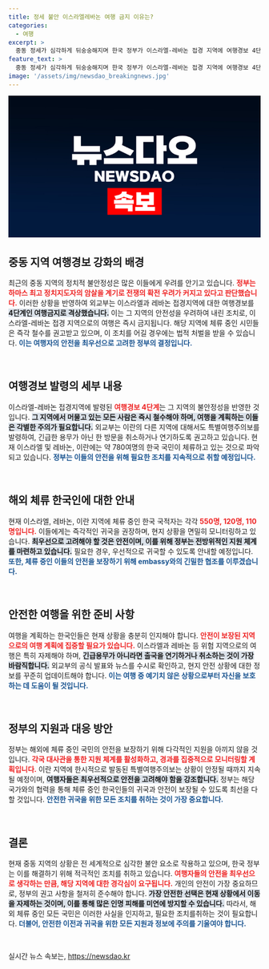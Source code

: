 ```yaml
---
title: 정세 불안 이스라엘레바논 여행 금지 이유는?
categories:
  - 여행
excerpt: >
  중동 정세가 심각하게 뒤숭숭해지며 한국 정부가 이스라엘-레바논 접경 지역에 여행경보 4단계를 발령했습니다. 현지에 머물고 있다면 즉시 철수해야 하며, 위반 시 처벌을 받을 수 있습니다.
feature_text: >
  중동 정세가 심각하게 뒤숭숭해지며 한국 정부가 이스라엘-레바논 접경 지역에 여행경보 4단계를 발령했습니다. 현지에 머물고 있다면 즉시 철수해야 하며, 위반 시 처벌을 받을 수 있습니다.
image: '/assets/img/newsdao_breakingnews.jpg'
---
```


<p><img src="/assets/img/newsdao_breakingnews.jpg" alt="bookingtag 속보" /></p>

<h2 data-ke-size="size26">중동 지역 여행경보 강화의 배경</h2>

<p data-ke-size="size16">최근의 중동 지역의 정치적 불안정성은 많은 이들에게 우려를 안기고 있습니다. <b><span style="color: #ee2323;">정부는 하마스 최고 정치지도자의 암살을 계기로 전쟁의 확전 우려가 커지고 있다고 판단했습니다.</span></b> 이러한 상황을 반영하여 외교부는 이스라엘과 레바논 접경지역에 대한 여행경보를 <b><span style="background-color: #21538527;">4단계인 여행금지로 격상했습니다.</span></b> 이는 그 지역의 안전성을 우려하여 내린 조치로, 이스라엘-레바논 접경 지역으로의 여행은 즉시 금지됩니다. 해당 지역에 체류 중인 시민들은 즉각 철수를 권고받고 있으며, 이 조치를 어길 경우에는 법적 처벌을 받을 수 있습니다. <b><span style="color: #1a5490;">이는 여행자의 안전을 최우선으로 고려한 정부의 결정입니다.</span></b></p>

<p data-ke-size="size16">&nbsp;</p>

<h2 data-ke-size="size26">여행경보 발령의 세부 내용</h2>

<p data-ke-size="size16">이스라엘-레바논 접경지역에 발령된 <b><span style="color: #ee2323;">여행경보 4단계</span></b>는 그 지역의 불안정성을 반영한 것입니다. <b><span style="background-color: #21538527;">그 지역에서 머물고 있는 모든 사람은 즉시 철수해야 하며, 여행을 계획하는 이들은 각별한 주의가 필요합니다.</span></b> 외교부는 이란의 다른 지역에 대해서도 특별여행주의보를 발령하여, 긴급한 용무가 아닌 한 방문을 취소하거나 연기하도록 권고하고 있습니다. 현재 이스라엘 및 레바논, 이란에는 약 780여명의 한국 국민이 체류하고 있는 것으로 파악되고 있습니다. <b><span style="color: #1a5490;">정부는 이들의 안전을 위해 필요한 조치를 지속적으로 취할 예정입니다.</span></b></p>

<p data-ke-size="size16">&nbsp;</p>

<h2 data-ke-size="size26">해외 체류 한국인에 대한 안내</h2>

<p data-ke-size="size16">현재 이스라엘, 레바논, 이란 지역에 체류 중인 한국 국적자는 각각 <b><span style="color: #ee2323;">550명, 120명, 110명입니다.</span></b> 이들에게는 즉각적인 귀국을 권장하며, 현지 상황을 면밀히 모니터링하고 있습니다. <b><span style="background-color: #21538527;">최우선으로 고려해야 할 것은 안전이며, 이를 위해 정부는 전방위적인 지원 체계를 마련하고 있습니다.</span></b> 필요한 경우, 우선적으로 귀국할 수 있도록 안내할 예정입니다. <b><span style="color: #1a5490;">또한, 체류 중인 이들의 안전을 보장하기 위해 embassy와의 긴밀한 협조를 이루겠습니다.</span></b></p>

<p data-ke-size="size16">&nbsp;</p>

<h2 data-ke-size="size26">안전한 여행을 위한 준비 사항</h2>

<p data-ke-size="size16">여행을 계획하는 한국인들은 현재 상황을 충분히 인지해야 합니다. <b><span style="color: #ee2323;">안전이 보장된 지역으로의 여행 계획에 집중할 필요가 있습니다.</span></b> 이스라엘과 레바논 등 위험 지역으로의 여행은 특히 자제해야 하며, <b><span style="background-color: #21538527;">긴급용무가 아니라면 출국을 연기하거나 취소하는 것이 가장 바람직합니다.</span></b> 외교부의 공식 발표와 뉴스를 수시로 확인하고, 현지 안전 상황에 대한 정보를 꾸준히 업데이트해야 합니다. <b><span style="color: #1a5490;">이는 여행 중 예기치 않은 상황으로부터 자신을 보호하는 데 도움이 될 것입니다.</span></b></p>

<p data-ke-size="size16">&nbsp;</p>

<h2 data-ke-size="size26">정부의 지원과 대응 방안</h2>

<p data-ke-size="size16">정부는 해외에 체류 중인 국민의 안전을 보장하기 위해 다각적인 지원을 아끼지 않을 것입니다. <b><span style="color: #ee2323;">각국 대사관을 통한 지원 체계를 활성화하고, 경과를 집중적으로 모니터링할 계획입니다.</span></b> 이란 지역에 한시적으로 발동된 특별여행주의보는 상황이 안정될 때까지 지속될 예정이며, <b><span style="background-color: #21538527;">여행자들은 최우선적으로 안전을 고려해야 함을 강조합니다.</span></b> 정부는 해당 국가와의 협력을 통해 체류 중인 한국인들의 귀국과 안전이 보장될 수 있도록 최선을 다할 것입니다. <b><span style="color: #1a5490;">안전한 귀국을 위한 모든 조치를 취하는 것이 가장 중요합니다.</span></b></p>

<p data-ke-size="size16">&nbsp;</p>

<h2 data-ke-size="size26">결론</h2>

<p data-ke-size="size16">현재 중동 지역의 상황은 전 세계적으로 심각한 불안 요소로 작용하고 있으며, 한국 정부는 이를 해결하기 위해 적극적인 조치를 취하고 있습니다. <b><span style="color: #ee2323;">여행자들의 안전을 최우선으로 생각하는 만큼, 해당 지역에 대한 경각심이 요구됩니다.</span></b> 개인의 안전이 가장 중요하므로, 정부의 권고 사항을 철저히 준수해야 합니다. <b><span style="background-color: #21538527;">가장 안전한 선택은 현재 상황에서 이동을 자제하는 것이며, 이를 통해 많은 인명 피해를 미연에 방지할 수 있습니다.</span></b> 따라서, 해외 체류 중인 모든 국민은 이러한 사실을 인지하고, 필요한 조치를취하는 것이 필요합니다. <b><span style="color: #1a5490;">더불어, 안전한 이전과 귀국을 위한 모든 지원과 정보에 주의를 기울여야 합니다.</span></b></p>

<p data-ke-size="size16">&nbsp;</p>
실시간 뉴스 속보는, <a href="https://newsdao.kr" rel="dofollow">https://newsdao.kr</a>


